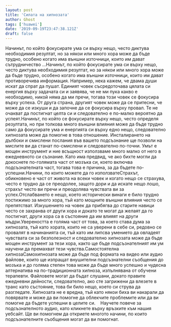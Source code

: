 ```yaml
---
layout: post
title: 'Силата на хипнозата'
author: Ghost
tags: ['huawei']
date: '2019-09-19T23:47:38.121Z'
draft: false
---
```


Начинът, по който фокусирате ума си върху нещо, често диктува необходимия резултат, но за някои или много хора може да бъде трудно, особено когато има външни източници, които им дават сътрудничество ...Начинът, по който фокусирате ума си върху нещо, често диктува необходимия резултат, но за някои или много хора може да бъде трудно, особено когато има външни източници, които им дават противоречива информация. Например, нека кажем, че двама души искат да спрат да пушат. Единият човек съсредоточава цялата си енергия върху задачата си и заявява, че не ми пука какво е необходимо, никой няма да ми пречи, тогава този човек се фокусира върху успеха. От друга страна, другият човек може да се притесни, че може да се изкуши и да започне да се фокусира върху провал. Те не очакват да постигнат целта си и следователно е по-малко вероятно да успеят.Начинът, по който се фокусирате върху нещо, често определя резултата, но при толкова много външни влияния може да бъде трудно само да фокусирате ума и енергията си върху едно нещо, следователно хипнозата може да помогне в това отношение. Инсталирането на дълбоки и смислени послания във вашето подсъзнание ще позволи на мислите ви да станат по-смислени и следователно по-точни. Умът е мощен инструмент и ние всъщност използваме много малко от него в ежедневното си съзнание. Като има предвид, че ако бихте могли да докоснете по-голямата част от мозъка си, което включва подсъзнателната част, тогава това е причина, за да бъдете по-успешни.Начини, по които можете да го използватеСтрахът, обикновено е част от живота на всеки човек и когато нещо се страхува, често е трудно да се преодолее, защото дори и да искате нещо лошо, страхът често ви пречи и преодолява чувствата ви за успех.Отслабването е нещо, което исторически винаги е било трудно постижимо за много хора, тъй като мощните външни влияния често се препятстват. Изкушението на човек да прибягва до старите навици често се захранва от други хора и докато те могат да желаят да го постигнат, други хора са в състояние да им влияят на други мъдри.Увереността е голяма част от това, за което става дума за хипнозата, тъй като хората, които не са уверени в себе си, редовно се провалят в начинанията си, тъй като им липсва умението да овладеят чувствата си за безполезност и следователно хипнозата може да бъде мощен инструмент за тези хора, както ще бъде подсъзнателният им ум научени да премахват тези чувства.Самостоятелна хипнозаСамохипнозата може да бъде под формата на видео или аудио файлове, които ще изпращат внушителни подсъзнателни съобщения до мозъка и до голяма степен това може да бъде много успешно и чудесна алтернатива на по-традиционната хипноза, изпълнявана от обучени терапевти. Файловете могат да бъдат слушани, докато правите ежедневни дейности, следователно, ако сте загрижени да влезете в транс като състояние, това би било нещо, което си струва да разгледате. Хипнозата не е вредна, тъй като някои биха ви накарали да повярвате и може да ви помогне да облекчите проблемите или да ви помогне да бъдете успешни в целите си.    Научете повече за подсъзнателното аудио, като кликнете върху връзките към нашия уебсайт. Ще ви помогнем да откриете многото начини, по които подсъзнателните съобщения могат да ви помогнат.
